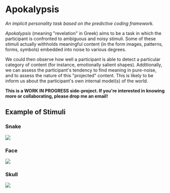# Apokalypsis

*An implicit personality task based on the predictive coding framework.*


*Apokalypsis* (meaning "revelation" in Greek) aims to be a task in which the participant is confronted to ambiguous and noisy stimuli. Some of these stimuli actually withholds meaningful content (in the form images, patterns, forms, symbols) embedded into noise to various degrees.

We could then observe how well a participant is able to detect a particular category of content (for instance, emotionally salient shapes). Additionally, we can assess the participant's tendency to find meaning in pure-noise, and to assess the nature of this "projected" content. This is likely to be inform us about the participant's own internal model(s) of the world.

**This is a WORK IN PROGRESS side-project. If you're interested in knowing more or collaborating, please drop me an email!**

## Example of Stimuli

### Snake

![](demo_snake.png)

### Face

![](demo_face.png)

### Skull

![](demo_skull.png)